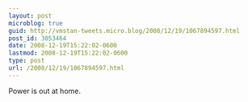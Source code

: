 ```yaml
---
layout: post
microblog: true
guid: http://vmstan-tweets.micro.blog/2008/12/19/1067894597.html
post_id: 3053464
date: 2008-12-19T15:22:02-0600
lastmod: 2008-12-19T15:22:02-0600
type: post
url: /2008/12/19/1067894597.html
---
```

Power is out at home.
